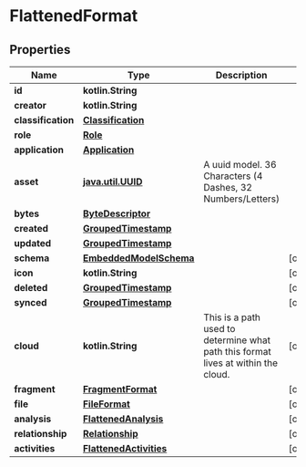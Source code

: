 
# FlattenedFormat

## Properties
Name | Type | Description | Notes
------------ | ------------- | ------------- | -------------
**id** | **kotlin.String** |  | 
**creator** | **kotlin.String** |  | 
**classification** | [**Classification**](Classification) |  | 
**role** | [**Role**](Role) |  | 
**application** | [**Application**](Application) |  | 
**asset** | [**java.util.UUID**](java.util.UUID) | A uuid model. 36 Characters (4 Dashes, 32 Numbers/Letters)  | 
**bytes** | [**ByteDescriptor**](ByteDescriptor) |  | 
**created** | [**GroupedTimestamp**](GroupedTimestamp) |  | 
**updated** | [**GroupedTimestamp**](GroupedTimestamp) |  | 
**schema** | [**EmbeddedModelSchema**](EmbeddedModelSchema) |  |  [optional]
**icon** | **kotlin.String** |  |  [optional]
**deleted** | [**GroupedTimestamp**](GroupedTimestamp) |  |  [optional]
**synced** | [**GroupedTimestamp**](GroupedTimestamp) |  |  [optional]
**cloud** | **kotlin.String** | This is a path used to determine what path this format lives at within the cloud. |  [optional]
**fragment** | [**FragmentFormat**](FragmentFormat) |  |  [optional]
**file** | [**FileFormat**](FileFormat) |  |  [optional]
**analysis** | [**FlattenedAnalysis**](FlattenedAnalysis) |  |  [optional]
**relationship** | [**Relationship**](Relationship) |  |  [optional]
**activities** | [**FlattenedActivities**](FlattenedActivities) |  |  [optional]



